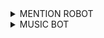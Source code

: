 <details>
<Summary><b7>MENTION ROBOT</b7></summary>

# SOCIAL MECHANIC  MENTION ROBOT

<IMG src="https://telegra.ph/file/6caec29bf58337953a4b4.png">

# Mention All Bot

𝙼𝙴𝙽𝚃𝙸𝙾𝙽 𝚁𝙾𝙱𝙾𝚃 𝙶𝚛𝚘𝚞𝚙 𝙰𝚗𝚍 𝙲𝚑𝚊𝚗𝚗𝚎𝚕 𝙼𝚎𝚗𝚝𝚒𝚘𝚗 𝙱𝚘𝚝 𝚄𝚜𝚎 /𝚖𝚎𝚗𝚝𝚒𝚘𝚗𝚊𝚕𝚕 "𝙷𝚎𝚕𝚕𝚘"   𝙲𝚛𝚎𝚊𝚝𝚎𝚍 𝙱𝚢 : - [SOCIAL MECHANIC](https://t.me/SOCIAL_MECHANIC_1997)


###  Infomation
- Language: Python.
- Telegram Library: Telethon.

### 🚀 Deploy to heroku
[![Deploy](https://www.herokucdn.com/deploy/button.svg)](https://heroku.com/deploy?template=https://github.com/SOCIAL-MECHANIC-1997/MENTION-ROBOT)

### 🎯 Deploy on Railway
[![Deploy on Railway](https://railway.app/button.svg)](https://railway.app/new/template?template=https://github.com/SOCIAL-MECHANIC-1997/MENTION-ROBOT)

### 👉🏼 Credits and Other
- [SOCIAL MECHANIC](https://github.com/SOCIAL-MECHANIC-TEAM-NRD) for this Project ;)

# Do not forget to follow me on Github 

# [🇸𝙾𝙲𝙸𝙰𝙻 🇲𝙴𝙲𝙷𝙰𝙽𝙸𝙲 ](https://github.com/SOCIAL-MECHANIC-1997)

## Support & Updates 
<a href="https://t.me/tamil_chat_group_1"><img src="https://img.shields.io/badge/Join-Group%20Support-blue.svg?style=for-the-badge&logo=Telegram"></a> <a href="https://t.me/social_mechanic"><img src="https://img.shields.io/badge/Join-Updates%20Channel-blue.svg?style=for-the-badge&logo=Telegram"></a>

- [𝙎𝙊𝘾𝙄𝘼𝙇 𝙈𝙀𝘾𝙃𝘼𝙉𝙄𝘾](https://t.me/SOCIAL-MECHANIC) 👈🏼
- [𝙈𝘼𝙄𝙉𝙏𝙀𝙉𝘼𝙉𝘾𝙀](https://t.me/eye_black_lover) 👈🏼
- [𝘿𝙀𝙈𝙊](https://t.me/Nitro_mention_robot) 👈🏼
</Details>

<details>
<Summary><b7>MUSIC BOT</b7></summary>

# ANGEL MUSIC BOT
ʜᴇʟʟᴏ,ɪ ᴀᴍ "ʀʜʏᴛʜᴍ" sᴜᴘᴇʀ ғᴀsᴛ ᴍᴜsɪᴄ ᴘʟᴀʏᴇʀ ʙᴏᴛ ғᴏʀ ᴛᴇʟᴇɢʀᴀᴍ ɢʀᴏᴜᴘs...        ★ᴄʀᴇᴀᴛᴇᴅ ʙʏ★              [SOCIAL MECHANIC](https://t.me/social_mechanic_1997)

### ANGEL 𝐌𝐮𝐬𝐢𝐜 𝐁𝐨𝐭 ɪꜱ ᴀ ᴛᴇʟᴇɢʀᴀᴍ ᴘʀᴏᴊᴇᴄᴛ ʙᴀꜱᴇᴅ ᴏɴ ᴘʏʀᴏɢʀᴀᴍ ꜰᴏʀ ᴘʟᴀʏ ᴍᴜꜱɪᴄꜱ ɪɴ ᴠᴄ ᴄʜᴀᴛꜱ...

<p align="center"><a href="https://t.me/tamil_chat_group_1"><img src="https://telegra.ph/file/3eaa696690c2910facd2a.jpg" width="300"></a></p>



### ꜱᴜᴘᴘᴏʀᴛ ᴀɴᴅ ᴜᴘᴅᴀᴛᴇꜱ
<a href="https://t.me/tamil_chat_group_1"><img src="https://img.shields.io/badge/Join-Group%20Support-blue.svg?style=for-the-badge&logo=Telegram"></a> <a href="https://t.me/social_mechanic"><img src="https://img.shields.io/badge/Join-Updates%20Channel-blue.svg?style=for-the-badge&logo=Telegram"></a>


### ᴄᴏᴍᴍᴀɴᴅs 🛠
#### ғᴏʀ ᴀʟʟ ᴍᴇᴍʙᴇʀs ɪɴ ɢʀᴏᴜᴘ
- `/play` - reply to youtube url or song file to play song
- `/play <song name>` - play song you requested
- `/song <song name>` - download songs you want quickly
- `/search <query>` - search videos on youtube with details

#### ᴀᴅᴍɪɴs ᴏɴʟʏ
- `/pause` - pause song play
- `/resume` - resume song play
- `/skip` - play next song
- `/end` - stop music play


# ɢᴇɴᴇʀᴀᴛᴇ ᴘʏʀᴏɢʀᴀᴍ sᴛʀɪɴɢ sᴇssɪᴏɴ
[![GenerateString](https://img.shields.io/badge/repl.it-generateString-yellowgreen)](https://replit.com/@SOCIAL-MECHANIC-1997/getStringName#main.py) 
to get pyrogram string session


### Deploy To Heroku

[![Deploy](https://www.herokucdn.com/deploy/button.svg)](https://heroku.com/deploy?template=https://github.com/mr-tamizlan/RHYTHM-MUSIC-BOT)

# ᴄʀᴇᴀᴛᴇᴅ ʙʏ:
# [🇸𝙾𝙲𝙸𝙰𝙻 🇲𝙴𝙲𝙷𝙰𝙽𝙸𝙲](https://t.me/social_mechanic_1997) 

ᴄʜᴇᴄᴋ ᴍʏ ɢɪᴛʜᴜʙ ᴘʀᴏғɪʟᴇ ᴀɴᴅ ғᴏʟʟᴏᴡ ᴍᴇ 
- [𝙎𝙊𝘾𝙄𝘼𝙇 𝙈𝙀𝘾𝙃𝘼𝙉𝙄𝘾](https://github.com/SOCIAL-MECHANIC-1997) 👈🏼
- [𝘿𝙀𝙈𝙊 𝘽𝙊𝙏](https://t.me/social_mechanic_music_bot) 👈🏼
- [𝙈𝘼𝙄𝙉𝙏𝙀𝙉𝘼𝙉𝘾𝙀](https://t.me/eye_black_lover) 👈🏼
</Details>
